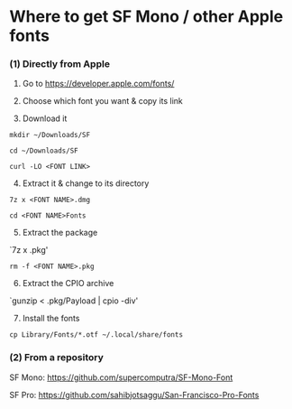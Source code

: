 # Where to get SF Mono / other Apple fonts

### (1) Directly from Apple

1) Go to <https://developer.apple.com/fonts/>

2) Choose which font you want & copy its link

3) Download it

`mkdir ~/Downloads/SF`

`cd ~/Downloads/SF`

`curl -LO <FONT LINK>`

4) Extract it & change to its directory

`7z x <FONT NAME>.dmg`

`cd <FONT NAME>Fonts`

5) Extract the package

`7z x <FONT NAME>.pkg'

`rm -f <FONT NAME>.pkg`

6) Extract the CPIO archive

`gunzip < <FONT NAME>.pkg/Payload | cpio -div'

7) Install the fonts

`cp Library/Fonts/*.otf ~/.local/share/fonts`

### (2) From a repository

SF Mono: <https://github.com/supercomputra/SF-Mono-Font>

SF Pro: <https://github.com/sahibjotsaggu/San-Francisco-Pro-Fonts>
